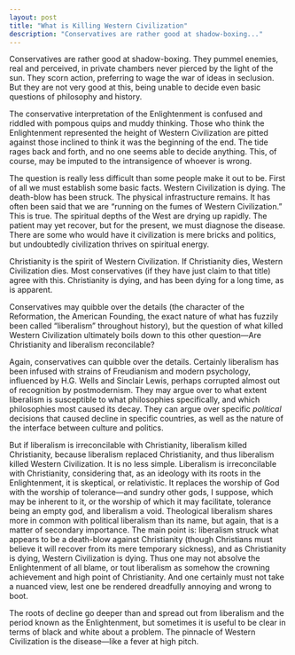 ```yaml
---
layout: post
title: "What is Killing Western Civilization"
description: "Conservatives are rather good at shadow-boxing..."
---
```


Conservatives are rather good at shadow-boxing. They pummel enemies, real and perceived, in private chambers never pierced by the light of the sun. They scorn action, preferring to wage the war of ideas in seclusion. But they are not very good at this, being unable to decide even basic questions of philosophy and history.

The conservative interpretation of the Enlightenment is confused and riddled with pompous quips and muddy thinking. Those who think the Enlightenment represented the height of Western Civilization are pitted against those inclined to think it was the beginning of the end. The tide rages back and forth, and no one seems able to decide anything. This, of course, may be imputed to the intransigence of whoever is wrong.

The question is really less difficult than some people make it out to be. First of all we must establish some basic facts. Western Civilization is dying. The death-blow has been struck. The physical infrastructure remains. It has often been said that we are “running on the fumes of Western Civilization.” This is true. The spiritual depths of the West are drying up rapidly. The patient may yet recover, but for the present, we must diagnose the disease. There are some who would have it civilization is mere bricks and politics, but undoubtedly civilization thrives on spiritual energy.

Christianity is the spirit of Western Civilization. If Christianity dies, Western Civilization dies. Most conservatives (if they have just claim to that title) agree with this. Christianity is dying, and has been dying for a long time, as is apparent.

Conservatives may quibble over the details (the character of the Reformation, the American Founding, the exact nature of what has fuzzily been called “liberalism” throughout history), but the question of what killed Western Civilization ultimately boils down to this other question—Are Christianity and liberalism reconcilable?

Again, conservatives can quibble over the details. Certainly liberalism has been infused with strains of Freudianism and modern psychology, influenced by H.G. Wells and Sinclair Lewis, perhaps corrupted almost out of recognition by postmodernism. They may argue over to what extent liberalism is susceptible to what philosophies specifically, and which philosophies most caused its decay. They can argue over specific _political_ decisions that caused decline in specific countries, as well as the nature of the interface between culture and politics.

But if liberalism is irreconcilable with Christianity, liberalism killed Christianity, because liberalism replaced Christianity, and thus liberalism killed Western Civilization. It is no less simple. Liberalism is irreconcilable with Christianity, considering that, as an ideology with its roots in the Enlightenment, it is skeptical, or relativistic. It replaces the worship of God with the worship of tolerance—and sundry other gods, I suppose, which may be inherent to it, or the worship of which it may facilitate, tolerance being an empty god, and liberalism a void. Theological liberalism shares more in common with political liberalism than its name, but again, that is a matter of secondary importance. The main point is: liberalism struck what appears to be a death-blow against Christianity (though Christians must believe it will recover from its mere temporary sickness), and as Christianity is dying, Western Civilization is dying. Thus one may not absolve the Enlightenment of all blame, or tout liberalism as somehow the crowning achievement and high point of Christianity. And one certainly must not take a nuanced view, lest one be rendered dreadfully annoying and wrong to boot.

The roots of decline go deeper than and spread out from liberalism and the period known as the Enlightenment, but sometimes it is useful to be clear in terms of black and white about a problem. The pinnacle of Western Civilization is the disease—like a fever at high pitch.
